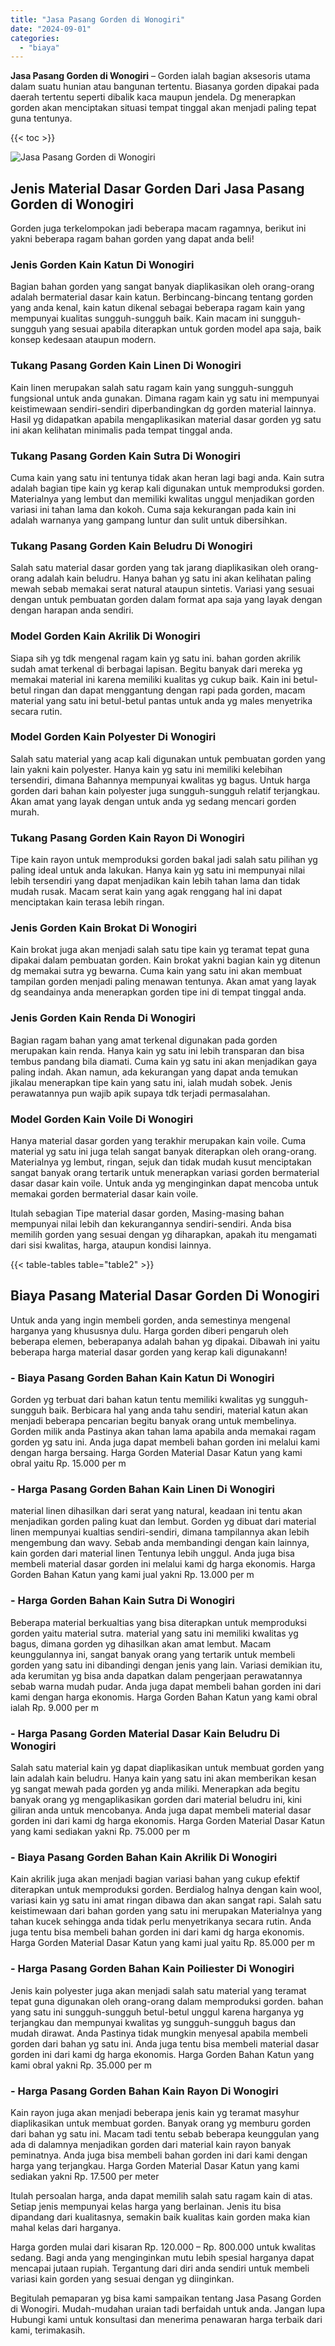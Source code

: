 ```yaml
---
title: "Jasa Pasang Gorden di Wonogiri"
date: "2024-09-01"
categories: 
  - "biaya"
---
```


**Jasa Pasang Gorden di Wonogiri** – Gorden ialah bagian aksesoris utama dalam suatu hunian atau bangunan tertentu. Biasanya gorden dipakai pada daerah tertentu seperti dibalik kaca maupun jendela. Dg menerapkan gorden akan menciptakan situasi tempat tinggal akan menjadi paling tepat guna tentunya.

{{< toc >}}

![Jasa Pasang Gorden di Wonogiri](/images/pasang-gorden-murah02.png)

## Jenis Material Dasar Gorden Dari Jasa Pasang Gorden di Wonogiri

Gorden juga terkelompokan jadi beberapa macam ragamnya, berikut ini yakni beberapa ragam bahan gorden yang dapat anda beli!

### Jenis Gorden Kain Katun Di Wonogiri

Bagian bahan gorden yang sangat banyak diaplikasikan oleh orang-orang adalah bermaterial dasar kain katun. Berbincang-bincang tentang gorden yang anda kenal, kain katun dikenal sebagai beberapa ragam kain yang mempunyai kualitas sungguh-sungguh baik. Kain macam ini sungguh-sungguh yang sesuai apabila diterapkan untuk gorden model apa saja, baik konsep kedesaan ataupun modern.

### Tukang Pasang Gorden Kain Linen Di Wonogiri

Kain linen merupakan salah satu ragam kain yang sungguh-sungguh fungsional untuk anda gunakan. Dimana ragam kain yg satu ini mempunyai keistimewaan sendiri-sendiri diperbandingkan dg gorden material lainnya. Hasil yg didapatkan apabila mengaplikasikan material dasar gorden yg satu ini akan kelihatan minimalis pada tempat tinggal anda.

### Tukang Pasang Gorden Kain Sutra Di Wonogiri

Cuma kain yang satu ini tentunya tidak akan heran lagi bagi anda. Kain sutra adalah bagian tipe kain yg kerap kali digunakan untuk memproduksi gorden. Materialnya yang lembut dan memiliki kwalitas unggul menjadikan gorden variasi ini tahan lama dan kokoh. Cuma saja kekurangan pada kain ini adalah warnanya yang gampang luntur dan sulit untuk dibersihkan.

### Tukang Pasang Gorden Kain Beludru Di Wonogiri

Salah satu material dasar gorden yang tak jarang diaplikasikan oleh orang-orang adalah kain beludru. Hanya bahan yg satu ini akan kelihatan paling mewah sebab memakai serat natural ataupun sintetis. Variasi yang sesuai dengan untuk pembuatan gorden dalam format apa saja yang layak dengan dengan harapan anda sendiri.

### Model Gorden Kain Akrilik Di Wonogiri

Siapa sih yg tdk mengenal ragam kain yg satu ini. bahan gorden akrilik sudah amat terkenal di berbagai lapisan. Begitu banyak dari mereka yg memakai material ini karena memiliki kualitas yg cukup baik. Kain ini betul-betul ringan dan dapat menggantung dengan rapi pada gorden, macam material yang satu ini betul-betul pantas untuk anda yg males menyetrika secara rutin.

### Model Gorden Kain Polyester Di Wonogiri

Salah satu material yang acap kali digunakan untuk pembuatan gorden yang lain yakni kain polyester. Hanya kain yg satu ini memiliki kelebihan tersendiri, dimana Bahannya mempunyai kwalitas yg bagus. Untuk harga gorden dari bahan kain polyester juga sungguh-sungguh relatif terjangkau. Akan amat yang layak dengan untuk anda yg sedang mencari gorden murah.

### Tukang Pasang Gorden Kain Rayon Di Wonogiri

Tipe kain rayon untuk memproduksi gorden bakal jadi salah satu pilihan yg paling ideal untuk anda lakukan. Hanya kain yg satu ini mempunyai nilai lebih tersendiri yang dapat menjadikan kain lebih tahan lama dan tidak mudah rusak. Macam serat kain yang agak renggang hal ini dapat menciptakan kain terasa lebih ringan.

### Jenis Gorden Kain Brokat Di Wonogiri

Kain brokat juga akan menjadi salah satu tipe kain yg teramat tepat guna dipakai dalam pembuatan gorden. Kain brokat yakni bagian kain yg ditenun dg memakai sutra yg bewarna. Cuma kain yang satu ini akan membuat tampilan gorden menjadi paling menawan tentunya. Akan amat yang layak dg seandainya anda menerapkan gorden tipe ini di tempat tinggal anda.

### Jenis Gorden Kain Renda Di Wonogiri

Bagian ragam bahan yang amat terkenal digunakan pada gorden merupakan kain renda. Hanya kain yg satu ini lebih transparan dan bisa tembus pandang bila diamati. Cuma kain yg satu ini akan menjadikan gaya paling indah. Akan namun, ada kekurangan yang dapat anda temukan jikalau menerapkan tipe kain yang satu ini, ialah mudah sobek. Jenis perawatannya pun wajib apik supaya tdk terjadi permasalahan.

### Model Gorden Kain Voile Di Wonogiri

Hanya material dasar gorden yang terakhir merupakan kain voile. Cuma material yg satu ini juga telah sangat banyak diterapkan oleh orang-orang. Materialnya yg lembut, ringan, sejuk dan tidak mudah kusut menciptakan sangat banyak orang tertarik untuk menerapkan variasi gorden bermaterial dasar dasar kain voile. Untuk anda yg menginginkan dapat mencoba untuk memakai gorden bermaterial dasar kain voile.

Itulah sebagian Tipe material dasar gorden, Masing-masing bahan mempunyai nilai lebih dan kekurangannya sendiri-sendiri. Anda bisa memilih gorden yang sesuai dengan yg diharapkan, apakah itu mengamati dari sisi kwalitas, harga, ataupun kondisi lainnya.

{{< table-tables table="table2" >}}

## Biaya Pasang Material Dasar Gorden Di Wonogiri

Untuk anda yang ingin membeli gorden, anda semestinya mengenal harganya yang khususnya dulu. Harga gorden diberi pengaruh oleh beberapa elemen, beberapanya adalah bahan yg dipakai. Dibawah ini yaitu beberapa harga material dasar gorden yang kerap kali digunakann!

### \- Biaya Pasang Gorden Bahan Kain Katun Di Wonogiri

Gorden yg terbuat dari bahan katun tentu memiliki kwalitas yg sungguh-sungguh baik. Berbicara hal yang anda tahu sendiri, material katun akan menjadi beberapa pencarian begitu banyak orang untuk membelinya. Gorden milik anda Pastinya akan tahan lama apabila anda memakai ragam gorden yg satu ini. Anda juga dapat membeli bahan gorden ini melalui kami dengan harga bersaing. Harga Gorden Material Dasar Katun yang kami obral yaitu Rp. 15.000 per m

### \- Harga Pasang Gorden Bahan Kain Linen Di Wonogiri

material linen dihasilkan dari serat yang natural, keadaan ini tentu akan menjadikan gorden paling kuat dan lembut. Gorden yg dibuat dari material linen mempunyai kualtias sendiri-sendiri, dimana tampilannya akan lebih mengembung dan wavy. Sebab anda membandingi dengan kain lainnya, kain gorden dari material linen Tentunya lebih unggul. Anda juga bisa membeli material dasar gorden ini melalui kami dg harga ekonomis. Harga Gorden Bahan Katun yang kami jual yakni Rp. 13.000 per m

### \- Harga Gorden Bahan Kain Sutra Di Wonogiri

Beberapa material berkualtias yang bisa diterapkan untuk memproduksi gorden yaitu material sutra. material yang satu ini memiliki kwalitas yg bagus, dimana gorden yg dihasilkan akan amat lembut. Macam keunggulannya ini, sangat banyak orang yang tertarik untuk membeli gorden yang satu ini dibandingi dengan jenis yang lain. Variasi demikian itu, ada kerumitan yg bisa anda dapatkan dalam pengerjaan perawatannya sebab warna mudah pudar. Anda juga dapat membeli bahan gorden ini dari kami dengan harga ekonomis. Harga Gorden Bahan Katun yang kami obral ialah Rp. 9.000 per m

### \- Harga Pasang Gorden Material Dasar Kain Beludru Di Wonogiri

Salah satu material kain yg dapat diaplikasikan untuk membuat gorden yang lain adalah kain beludru. Hanya kain yang satu ini akan memberikan kesan yg sangat mewah pada gorden yg anda miliki. Menerapkan ada begitu banyak orang yg mengaplikasikan gorden dari material beludru ini, kini giliran anda untuk mencobanya. Anda juga dapat membeli material dasar gorden ini dari kami dg harga ekonomis. Harga Gorden Material Dasar Katun yang kami sediakan yakni Rp. 75.000 per m

### \- Biaya Pasang Gorden Bahan Kain Akrilik Di Wonogiri

Kain akrilik juga akan menjadi bagian variasi bahan yang cukup efektif diterapkan untuk memproduksi gorden. Berdialog halnya dengan kain wool, variasi kain yg satu ini amat ringan dibawa dan akan sangat rapi. Salah satu keistimewaan dari bahan gorden yang satu ini merupakan Materialnya yang tahan kucek sehingga anda tidak perlu menyetrikanya secara rutin. Anda juga tentu bisa membeli bahan gorden ini dari kami dg harga ekonomis. Harga Gorden Material Dasar Katun yang kami jual yaitu Rp. 85.000 per m

### \- Harga Pasang Gorden Bahan Kain Poiliester Di Wonogiri

Jenis kain polyester juga akan menjadi salah satu material yang teramat tepat guna digunakan oleh orang-orang dalam memproduksi gorden. bahan yang satu ini sungguh-sungguh betul-betul unggul karena harganya yg terjangkau dan mempunyai kwalitas yg sungguh-sungguh bagus dan mudah dirawat. Anda Pastinya tidak mungkin menyesal apabila membeli gorden dari bahan yg satu ini. Anda juga tentu bisa membeli material dasar gorden ini dari kami dg harga ekonomis. Harga Gorden Bahan Katun yang kami obral yakni Rp. 35.000 per m

### \- Harga Pasang Gorden Bahan Kain Rayon Di Wonogiri

Kain rayon juga akan menjadi beberapa jenis kain yg teramat masyhur diaplikasikan untuk membuat gorden. Banyak orang yg memburu gorden dari bahan yg satu ini. Macam tadi tentu sebab beberapa keunggulan yang ada di dalamnya menjadikan gorden dari material kain rayon banyak peminatnya. Anda juga bisa membeli bahan gorden ini dari kami dengan harga yang terjangkau. Harga Gorden Material Dasar Katun yang kami sediakan yakni Rp. 17.500 per meter

Itulah persoalan harga, anda dapat memilih salah satu ragam kain di atas. Setiap jenis mempunyai kelas harga yang berlainan. Jenis itu bisa dipandang dari kualitasnya, semakin baik kualitas kain gorden maka kian mahal kelas dari harganya.

Harga gorden mulai dari kisaran Rp. 120.000 – Rp. 800.000 untuk kwalitas sedang. Bagi anda yang menginginkan mutu lebih spesial harganya dapat mencapai jutaan rupiah. Tergantung dari diri anda sendiri untuk membeli variasi kain gorden yang sesuai dengan yg diinginkan.

Begitulah pemaparan yg bisa kami sampaikan tentang Jasa Pasang Gorden di Wonogiri. Mudah-mudahan uraian tadi berfaidah untuk anda. Jangan lupa Hubungi kami untuk konsultasi dan menerima penawaran harga terbaik dari kami, terimakasih.
